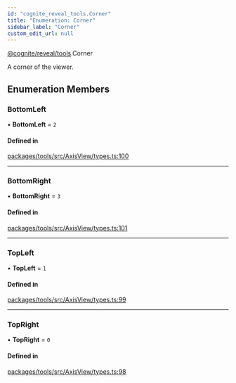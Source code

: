 ```yaml
---
id: "cognite_reveal_tools.Corner"
title: "Enumeration: Corner"
sidebar_label: "Corner"
custom_edit_url: null
---
```


[@cognite/reveal/tools](../modules/cognite_reveal_tools.md).Corner

A corner of the viewer.

## Enumeration Members

### BottomLeft

• **BottomLeft** = ``2``

#### Defined in

[packages/tools/src/AxisView/types.ts:100](https://github.com/cognitedata/reveal/blob/09f51630/viewer/packages/tools/src/AxisView/types.ts#L100)

___

### BottomRight

• **BottomRight** = ``3``

#### Defined in

[packages/tools/src/AxisView/types.ts:101](https://github.com/cognitedata/reveal/blob/09f51630/viewer/packages/tools/src/AxisView/types.ts#L101)

___

### TopLeft

• **TopLeft** = ``1``

#### Defined in

[packages/tools/src/AxisView/types.ts:99](https://github.com/cognitedata/reveal/blob/09f51630/viewer/packages/tools/src/AxisView/types.ts#L99)

___

### TopRight

• **TopRight** = ``0``

#### Defined in

[packages/tools/src/AxisView/types.ts:98](https://github.com/cognitedata/reveal/blob/09f51630/viewer/packages/tools/src/AxisView/types.ts#L98)
